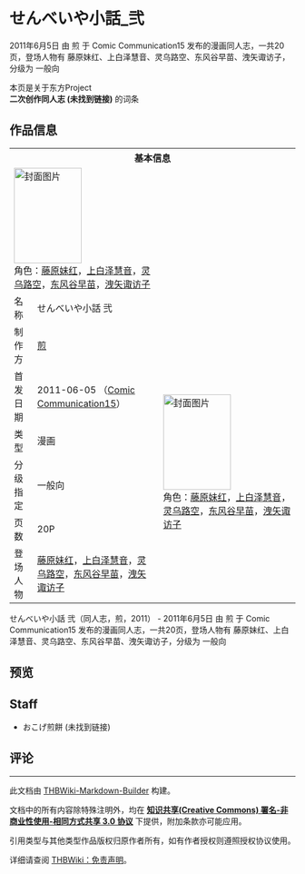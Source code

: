 # せんべいや小話_弐

<!-- source html: G:\repos\THBWiki-Markdown-Builder\THBWikiMarkdown\Temp\main\2\20\ns0%3A%E3%81%9B%E3%82%93%E3%81%B9%E3%81%84%E3%82%84%E5%B0%8F%E8%A9%B1_%E5%BC%90.html -->

2011年6月5日 由 煎 于 Comic Communication15 发布的漫画同人志，一共20页，登场人物有 藤原妹红、上白泽慧音、灵乌路空、东风谷早苗、洩矢诹访子，分级为 一般向

本页是关于东方Project  
 **二次创作同人志 (未找到链接)** 的词条
## 作品信息

<table><tbody><tr><th colspan="3">基本信息</th></tr><tr><td class="cover-artwork-mobile" colspan="2"><a href="./文件-せんべいや小話_弐封面.jpg.md" class="image" title="封面图片"><img alt="封面图片" src="https://upload.thwiki.cc/thumb/3/39/%E3%81%9B%E3%82%93%E3%81%B9%E3%81%84%E3%82%84%E5%B0%8F%E8%A9%B1_%E5%BC%90%E5%B0%81%E9%9D%A2.jpg/119px-%E3%81%9B%E3%82%93%E3%81%B9%E3%81%84%E3%82%84%E5%B0%8F%E8%A9%B1_%E5%BC%90%E5%B0%81%E9%9D%A2.jpg" decoding="async" loading="lazy" width="119" height="168" srcset="https://upload.thwiki.cc/thumb/3/39/%E3%81%9B%E3%82%93%E3%81%B9%E3%81%84%E3%82%84%E5%B0%8F%E8%A9%B1_%E5%BC%90%E5%B0%81%E9%9D%A2.jpg/178px-%E3%81%9B%E3%82%93%E3%81%B9%E3%81%84%E3%82%84%E5%B0%8F%E8%A9%B1_%E5%BC%90%E5%B0%81%E9%9D%A2.jpg 1.5x, https://upload.thwiki.cc/thumb/3/39/%E3%81%9B%E3%82%93%E3%81%B9%E3%81%84%E3%82%84%E5%B0%8F%E8%A9%B1_%E5%BC%90%E5%B0%81%E9%9D%A2.jpg/238px-%E3%81%9B%E3%82%93%E3%81%B9%E3%81%84%E3%82%84%E5%B0%8F%E8%A9%B1_%E5%BC%90%E5%B0%81%E9%9D%A2.jpg 2x" data-file-width="425" data-file-height="600"></a><div class="cover-char">角色：<a href="./藤原妹红.md" title="藤原妹红">藤原妹红</a>，<a href="./上白泽慧音.md" title="上白泽慧音">上白泽慧音</a>，<a href="./灵乌路空.md" title="灵乌路空">灵乌路空</a>，<a href="./东风谷早苗.md" title="东风谷早苗">东风谷早苗</a>，<a href="./洩矢诹访子.md" title="洩矢诹访子">洩矢诹访子</a></div></td>
</tr><tr><td class="label">名称</td><td colspan="2"> せんべいや小話 弐 </td></tr><tr><td class="label">制作方</td><td><a href="./煎.md" title="煎">煎</a></td><td class="cover-artwork" rowspan="6" style="min-width:168px;"><a href="./文件-せんべいや小話_弐封面.jpg.md" class="image" title="封面图片"><img alt="封面图片" src="https://upload.thwiki.cc/thumb/3/39/%E3%81%9B%E3%82%93%E3%81%B9%E3%81%84%E3%82%84%E5%B0%8F%E8%A9%B1_%E5%BC%90%E5%B0%81%E9%9D%A2.jpg/119px-%E3%81%9B%E3%82%93%E3%81%B9%E3%81%84%E3%82%84%E5%B0%8F%E8%A9%B1_%E5%BC%90%E5%B0%81%E9%9D%A2.jpg" decoding="async" loading="lazy" width="119" height="168" srcset="https://upload.thwiki.cc/thumb/3/39/%E3%81%9B%E3%82%93%E3%81%B9%E3%81%84%E3%82%84%E5%B0%8F%E8%A9%B1_%E5%BC%90%E5%B0%81%E9%9D%A2.jpg/178px-%E3%81%9B%E3%82%93%E3%81%B9%E3%81%84%E3%82%84%E5%B0%8F%E8%A9%B1_%E5%BC%90%E5%B0%81%E9%9D%A2.jpg 1.5x, https://upload.thwiki.cc/thumb/3/39/%E3%81%9B%E3%82%93%E3%81%B9%E3%81%84%E3%82%84%E5%B0%8F%E8%A9%B1_%E5%BC%90%E5%B0%81%E9%9D%A2.jpg/238px-%E3%81%9B%E3%82%93%E3%81%B9%E3%81%84%E3%82%84%E5%B0%8F%E8%A9%B1_%E5%BC%90%E5%B0%81%E9%9D%A2.jpg 2x" data-file-width="425" data-file-height="600"></a><div class="cover-char">角色：<a href="./藤原妹红.md" title="藤原妹红">藤原妹红</a>，<a href="./上白泽慧音.md" title="上白泽慧音">上白泽慧音</a>，<a href="./灵乌路空.md" title="灵乌路空">灵乌路空</a>，<a href="./东风谷早苗.md" title="东风谷早苗">东风谷早苗</a>，<a href="./洩矢诹访子.md" title="洩矢诹访子">洩矢诹访子</a></div></td>
</tr><tr><td class="label">首发日期</td><td>2011-06-05&#160;（<a href="/展会作品列表?e=Comic+Communication%2315">Comic Communication15</a>）</td></tr><tr><td class="label">类型</td><td>漫画</td></tr><tr><td class="label">分级指定</td><td>一般向</td></tr><tr><td class="label">页数</td><td>20P</td></tr><tr><td class="label">登场人物</td><td><a href="./藤原妹红.md" title="藤原妹红">藤原妹红</a>，<a href="./上白泽慧音.md" title="上白泽慧音">上白泽慧音</a>，<a href="./灵乌路空.md" title="灵乌路空">灵乌路空</a>，<a href="./东风谷早苗.md" title="东风谷早苗">东风谷早苗</a>，<a href="./洩矢诹访子.md" title="洩矢诹访子">洩矢诹访子</a></td></tr></tbody></table>

せんべいや小話 弐（同人志，煎，2011） - 2011年6月5日 由 煎 于 Comic Communication15 发布的漫画同人志，一共20页，登场人物有 藤原妹红、上白泽慧音、灵乌路空、东风谷早苗、洩矢诹访子，分级为 一般向
## 预览
## Staff
- おこげ煎餅 (未找到链接)

## 评论




---

此文档由 [THBWiki-Markdown-Builder](https://github.com/Delsin-Yu/THBWiki-Markdown-Builder) 构建。

文档中的所有内容除特殊注明外，均在 [**知识共享(Creative Commons) 署名-非商业性使用-相同方式共享 3.0 协议**](https://creativecommons.org/licenses/by-sa/3.0/deed.zh-hans) 下提供，附加条款亦可能应用。

引用类型与其他类型作品版权归原作者所有，如有作者授权则遵照授权协议使用。

详细请查阅 [THBWiki：免责声明](https://thbwiki.cc/THBWiki:%E5%85%8D%E8%B4%A3%E5%A3%B0%E6%98%8E)。

